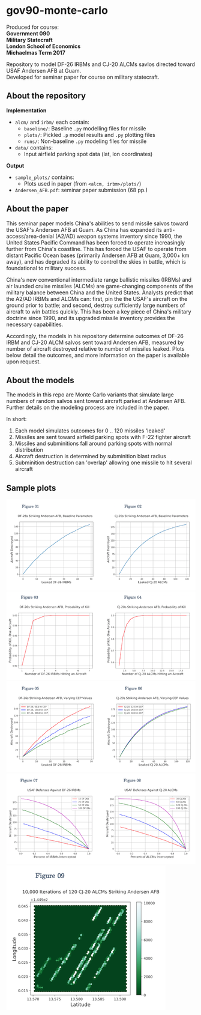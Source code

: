 # gov90-monte-carlo

Produced for course:  
**Government 090**   
**Military Statecraft**  
**London School of Economics**  
**Michaelmas Term 2017**  

Repository to model DF-26 IRBMs and CJ-20 ALCMs savlos directed toward USAF Andersen AFB at Guam.  
Developed for seminar paper for course on military statecraft.

## About the repository

**Implementation**
* `alcm/` and `irbm/` each contain:
	* `baseline/`: Baseline `.py` modelling files for missile
	* `plots/`: Pickled `.p` model results and `.py` plotting files
	* `runs/`: Non-baseline `.py` modeling files for missile
* `data/` contains:
	* Input airfield parking spot data (lat, lon coordinates)
	
**Output**
* `sample_plots/` contains:
	* Plots used in paper (from `<alcm, irbm>/plots/`)
* `Andersen_AFB.pdf`: seminar paper submission (68 pp.)

## About the paper

This seminar paper models China's abilities to send missile salvos toward the USAF's Andersen AFB at Guam. As China has expanded its anti-access/area-denial (A2/AD) weapon systems inventory since 1990, the United States Pacific Command has been forced to operate increasingly further from China's coastline. This has forced the USAF to operate from distant Pacific Ocean bases (primarily Andersen AFB at Guam, 3,000+ km away), and has degraded its ability to control the skies in battle, which is foundational to military success.

China's new conventional intermediate range ballistic missiles (IRBMs) and air launded cruise missiles (ALCMs) are game-changing components of the military balance between China and the United States. Analysts predict that the A2/AD IRBMs and ALCMs can: first, pin the the USAF's aircraft on the ground prior to battle; and second, destroy sufficiently large numbers of aircraft to win battles quickly. This has been a key piece of China's military doctrine since 1990, and its upgraded missile inventory provides the necessary capabilities.

Accordingly, the models in his repository determine outcomes of DF-26 IRBM and CJ-20 ALCM salvos sent toward Andersen AFB, measured by number of aircraft destroyed relative to number of missiles leaked. Plots below detail the outcomes, and more information on the paper is available upon request.

## About the models

The models in this repo are Monte Carlo variants that simulate large numbers of random salvos sent toward aircraft parked at Andersen AFB. Further details on the modeling process are included in the paper.

In short:
1. Each model simulates outcomes for 0 .. 120 missiles 'leaked'
2. Missiles are sent toward airfield parking spots with F-22 fighter aircraft
3. Missiles and subminitions fall around parking spots with normal distribution
4. Aircraft destruction is determined by subminition blast radius
5. Subminition destruction can 'overlap' allowing one missile to hit several aircraft

## Sample plots

![Plots 1 and 2](sample_plots/plot_1_2.png)
![Plots 3 and 4](sample_plots/plot_3_4.png)
![Plots 5 and 6](sample_plots/plot_5_6.png)
![Plots 7 and 8](sample_plots/plot_7_8.png)
![Plot 9](sample_plots/plot_9.png)
